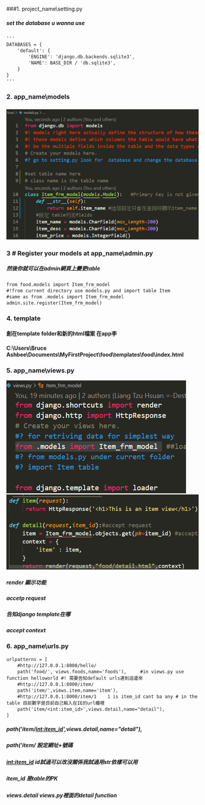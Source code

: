 ###1. project_name\setting.py
##### set the database u wanna use
```
'''
DATABASES = {
    'default': {
        'ENGINE': 'django.db.backends.sqlite3',
        'NAME': BASE_DIR / 'db.sqlite3',
    }
}
'''
```


### 2. app_name\models
##### 
![models.py](../img/28.png)

### 3 # Register your models at app_name\admin.py
##### 然後你就可以在admin網頁上變更table
```
from food.models import Item_frm_model   
#!from current directory use models.py and import table Item
#same as from .models import Item_frm_model
admin.site.register(Item_frm_model) 
```
### 4. template
#### 創在template folder和新的html檔案 在app李
#### C:\Users\Bruce Ashbee\Documents\MyFirstProject\food\templates\food\index.html


### 5. app_name\views.py
![views.py](../img/29.png)
![views.py](../img/30.png)
##### render 顯示功能
##### accetp request
##### 告知django template在哪
##### accept context




### 6. app_name\urls.py

```
urlpatterns = [
    #http://127.0.0.1:8000/hello/
    path('food/', views.foods,name='foods'),     #in views.py use function helloworld #! 需要告知default urls連到這邊來
    #http://127.0.0.1:8000/item/
    path('item/',views.item,name='item'),
    #http://127.0.0.1:8000/item/1    1 is item_id cant ba any # in the table 目前數字是目前自己輸入在IE的url欄裡
    path('item/<int:item_id>',views.detail,name="detail"),
]   

```
##### path('item/<int:item_id>',views.detail,name="detail"),
##### path('item/  設定網址+號碼
##### <int:item_id>  id試過可以改沒關係我試過用str依樣可以用
##### item_id 是table的PK
##### views.detail   views.py裡面的detail function

